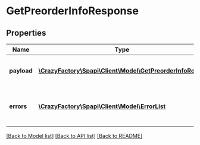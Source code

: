 # GetPreorderInfoResponse

## Properties
Name | Type | Description | Notes
------------ | ------------- | ------------- | -------------
**payload** | [**\CrazyFactory\Spapi\Client\Model\GetPreorderInfoResult**](GetPreorderInfoResult.md) | The payload for the getPreorderInfo operation. | [optional] 
**errors** | [**\CrazyFactory\Spapi\Client\Model\ErrorList**](ErrorList.md) | One or more unexpected errors occurred during the operation. | [optional] 

[[Back to Model list]](../README.md#documentation-for-models) [[Back to API list]](../README.md#documentation-for-api-endpoints) [[Back to README]](../README.md)


